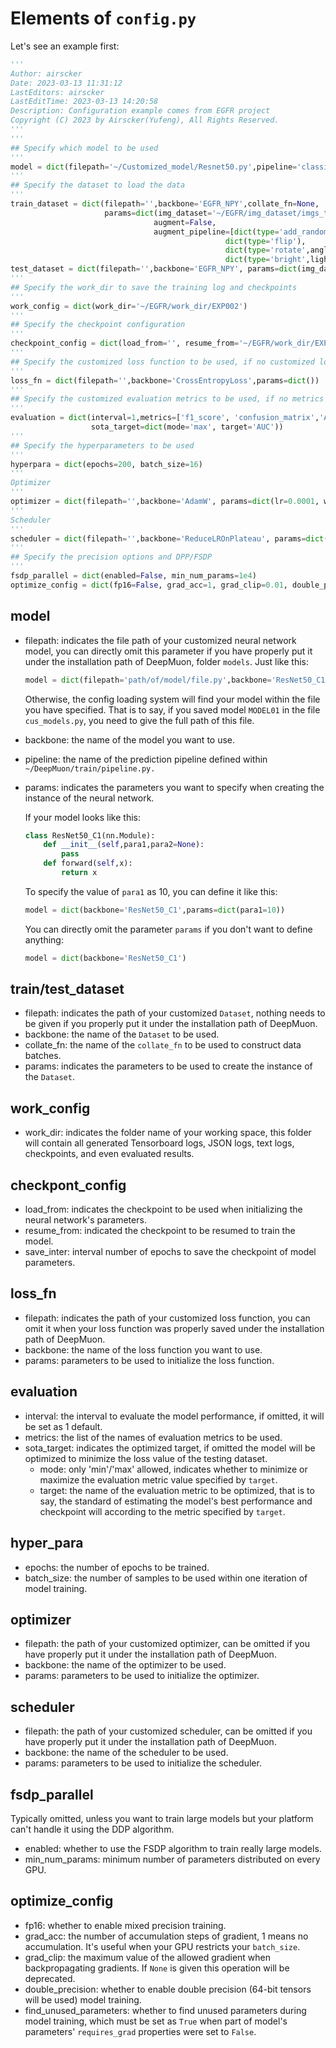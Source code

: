 # Elements of `config.py`

Let's see an example first:

```python
'''
Author: airscker
Date: 2023-03-13 11:31:12
LastEditors: airscker
LastEditTime: 2023-03-13 14:20:58
Description: Configuration example comes from EGFR project
Copyright (C) 2023 by Airscker(Yufeng), All Rights Reserved. 
'''
'''
## Specify which model to be used
'''
model = dict(filepath='~/Customized_model/Resnet50.py',pipeline='classify',backbone='ResNet50_C1',params=dict())
'''
## Specify the dataset to load the data
'''
train_dataset = dict(filepath='',backbone='EGFR_NPY',collate_fn=None,
                     params=dict(img_dataset='~/EGFR/img_dataset/imgs_train.pkl',
                                augment=False,
                                augment_pipeline=[dict(type='add_random_number'),
                                                dict(type='flip'),
                                                dict(type='rotate',angle_range=180),
                                                dict(type='bright',light_range=(0.8,1.1))]))
test_dataset = dict(filepath='',backbone='EGFR_NPY', params=dict(img_dataset='~/EGFR/img_dataset/imgs_test.pkl', augment=False))
'''
## Specify the work_dir to save the training log and checkpoints
'''
work_config = dict(work_dir='~/EGFR/work_dir/EXP002')
'''
## Specify the checkpoint configuration
'''
checkpoint_config = dict(load_from='', resume_from='~/EGFR/work_dir/EXP002/Epoch_50.pth', save_inter=50)
'''
## Specify the customized loss function to be used, if no customized loss function specified, nn.MSELoss() will be used
'''
loss_fn = dict(filepath='',backbone='CrossEntropyLoss',params=dict())
'''
## Specify the customized evaluation metrics to be used, if no metrics specified, no evaluation will be performed and model will trained to minimized the loss value
'''
evaluation = dict(interval=1,metrics=['f1_score', 'confusion_matrix','AUC','every_class_accuracy', 'top_k_accuracy'],
                  sota_target=dict(mode='max', target='AUC'))
'''
## Specify the hyperparameters to be used
'''
hyperpara = dict(epochs=200, batch_size=16)
'''
Optimizer
'''
optimizer = dict(filepath='',backbone='AdamW', params=dict(lr=0.0001, weight_decay=0.01, betas=(0.9, 0.999)))
'''
Scheduler
'''
scheduler = dict(filepath='',backbone='ReduceLROnPlateau', params=dict(mode='min', factor=0.5, patience=50))
'''
## Specify the precision options and DPP/FSDP
'''
fsdp_parallel = dict(enabled=False, min_num_params=1e4)
optimize_config = dict(fp16=False, grad_acc=1, grad_clip=0.01, double_precision=False,find_unused_parameters=False)
```

## model

- filepath: indicates the file path of your customized neural network model, you can directly omit this parameter if you have properly put it under the installation path of DeepMuon, folder `models`. Just like this:

  ```python
  model = dict(filepath='path/of/model/file.py',backbone='ResNet50_C1',pipeline='classify',params=dict())
  ```

  Otherwise, the config loading system will find your model within the file you have specified. That is to say, if you saved model `MODEL01` in the file `cus_models.py`, you need to give the full path of this file.
- backbone: the name of the model you want to use.
- pipeline: the name of the prediction pipeline defined within `~/DeepMuon/train/pipeline.py.`
- params: indicates the parameters you want to specify when creating the instance of the neural network.

  If your model looks like this:

  ```python
  class ResNet50_C1(nn.Module):
      def __init__(self,para1,para2=None):
          pass
      def forward(self,x):
          return x
  ```

  To specify the value of `para1` as 10, you can define it like this:

  ```python
  model = dict(backbone='ResNet50_C1',params=dict(para1=10))
  ```

  You can directly omit the parameter `params` if you don't want to define anything:

  ```python
  model = dict(backbone='ResNet50_C1')
  ```

## train/test_dataset

- filepath: indicates the path of your customized `Dataset`, nothing needs to be given if you properly put it under the installation path of DeepMuon.
- backbone: the name of the `Dataset` to be used.
- collate_fn: the name of the `collate_fn` to be used to construct data batches.
- params: indicates the parameters to be used to create the instance of the `Dataset`.

## work_config

- work_dir: indicates the folder name of your working space, this folder will contain all generated Tensorboard logs, JSON logs, text logs, checkpoints, and even evaluated results.

## checkpont_config

- load_from: indicates the checkpoint to be used when initializing the neural network's parameters.
- resume_from: indicated the checkpoint to be resumed to train the model.
- save_inter: interval number of epochs to save the checkpoint of model parameters.

## loss_fn

- filepath: indicates the path of your customized loss function, you can omit it when your loss function was properly saved under the installation path of DeepMuon.
- backbone: the name of the loss function you want to use.
- params: parameters to be used to initialize the loss function.

## evaluation

- interval: the interval to evaluate the model performance, if omitted, it will be set as 1 default.
- metrics: the list of the names of evaluation metrics to be used.
- sota_target: indicates the optimized target, if omitted the model will be optimized to minimize the loss value of the testing dataset.
  - mode: only 'min'/'max' allowed, indicates whether to minimize or maximize the evaluation metric value specified by `target`.
  - target: the name of the evaluation metric to be optimized, that is to say, the standard of estimating the model's best performance and checkpoint will according to the metric specified by `target`.

## hyper_para

- epochs: the number of epochs to be trained.
- batch_size: the number of samples to be used within one iteration of model training.

## optimizer

- filepath: the path of your customized optimizer, can be omitted if you have properly put it under the installation path of DeepMuon.
- backbone: the name of the optimizer to be used.
- params: parameters to be used to initialize the optimizer.

## scheduler

- filepath: the path of your customized scheduler, can be omitted if you have properly put it under the installation path of DeepMuon.
- backbone: the name of the scheduler to be used.
- params: parameters to be used to initialize the scheduler.

## fsdp_parallel

Typically omitted, unless you want to train large models but your platform can't handle it using the DDP algorithm.

- enabled: whether to use the FSDP algorithm to train really large models.
- min_num_params: minimum number of parameters distributed on every GPU.

## optimize_config

- fp16: whether to enable mixed precision training.
- grad_acc: the number of accumulation steps of gradient, 1 means no accumulation. It's useful when your GPU restricts your `batch_size`.
- grad_clip: the maximum value of the allowed gradient when backpropagating gradients. If `None` is given this operation will be deprecated.
- double_precision: whether to enable double precision (64-bit tensors will be used) model training.
- find_unused_parameters: whether to find unused parameters during model training, which must be set as `True` when part of model's parameters' `requires_grad` properties were set to `False`.

